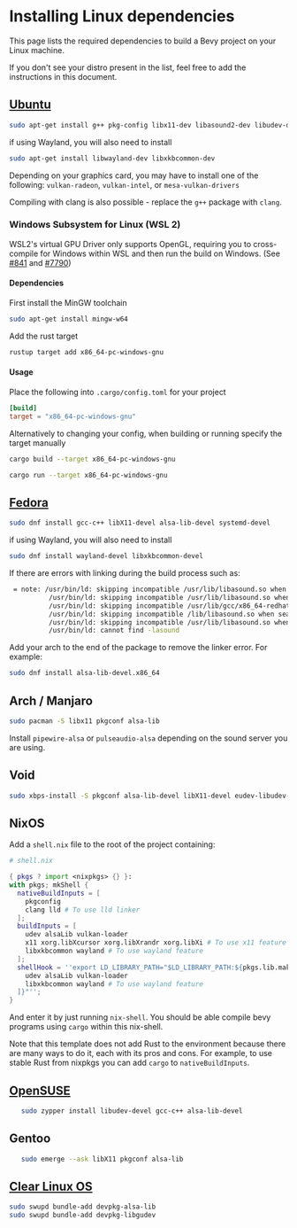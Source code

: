 # Installing Linux dependencies

This page lists the required dependencies to build a Bevy project on your Linux machine.

If you don't see your distro present in the list, feel free to add the instructions in this document.

## [Ubuntu](https://ubuntu.com/)

```bash
sudo apt-get install g++ pkg-config libx11-dev libasound2-dev libudev-dev
```

if using Wayland, you will also need to install

```bash
sudo apt-get install libwayland-dev libxkbcommon-dev
```

Depending on your graphics card, you may have to install one of the following:
`vulkan-radeon`, `vulkan-intel`, or `mesa-vulkan-drivers`

Compiling with clang is also possible - replace the `g++` package with `clang`.

### Windows Subsystem for Linux (WSL 2)

WSL2's virtual GPU Driver only supports OpenGL, requiring you to cross-compile for Windows within WSL and then run the build on Windows. (See [#841](https://github.com/bevyengine/bevy/issues/841) and [#7790](https://github.com/microsoft/WSL/issues/7790))

#### Dependencies
First install the MinGW toolchain
```bash
sudo apt-get install mingw-w64
```

Add the rust target
```bash
rustup target add x86_64-pc-windows-gnu
```

#### Usage
Place the following into `.cargo/config.toml` for your project
```toml
[build]
target = "x86_64-pc-windows-gnu"
```

Alternatively to changing your config, when building or running specify the target manually
```bash
cargo build --target x86_64-pc-windows-gnu
```
```bash
cargo run --target x86_64-pc-windows-gnu
```

## [Fedora](https://getfedora.org/)

```bash
sudo dnf install gcc-c++ libX11-devel alsa-lib-devel systemd-devel
```

if using Wayland, you will also need to install

```bash
sudo dnf install wayland-devel libxkbcommon-devel
```

If there are errors with linking during the build process such as:

```bash
 = note: /usr/bin/ld: skipping incompatible /usr/lib/libasound.so when searching for -lasound
          /usr/bin/ld: skipping incompatible /usr/lib/libasound.so when searching for -lasound
          /usr/bin/ld: skipping incompatible /usr/lib/gcc/x86_64-redhat-linux/10/../../../libasound.so when searching for -lasound
          /usr/bin/ld: skipping incompatible /lib/libasound.so when searching for -lasound
          /usr/bin/ld: skipping incompatible /usr/lib/libasound.so when searching for -lasound
          /usr/bin/ld: cannot find -lasound
```

Add your arch to the end of the package to remove the linker error. For example:

```bash
sudo dnf install alsa-lib-devel.x86_64
```

## Arch / Manjaro

```bash
sudo pacman -S libx11 pkgconf alsa-lib
```

Install `pipewire-alsa` or `pulseaudio-alsa` depending on the sound server you are using.

## Void

```bash
sudo xbps-install -S pkgconf alsa-lib-devel libX11-devel eudev-libudev-devel
```

## NixOS

Add a `shell.nix` file to the root of the project containing:

```nix
# shell.nix

{ pkgs ? import <nixpkgs> {} }:
with pkgs; mkShell {
  nativeBuildInputs = [
    pkgconfig
    clang lld # To use lld linker
  ];
  buildInputs = [
    udev alsaLib vulkan-loader
    x11 xorg.libXcursor xorg.libXrandr xorg.libXi # To use x11 feature
    libxkbcommon wayland # To use wayland feature
  ];
  shellHook = ''export LD_LIBRARY_PATH="$LD_LIBRARY_PATH:${pkgs.lib.makeLibraryPath [
    udev alsaLib vulkan-loader
    libxkbcommon wayland # To use wayland feature
  ]}"'';
}
```

And enter it by just running `nix-shell`. You should be able compile bevy programs using `cargo` within this nix-shell.

Note that this template does not add Rust to the environment because there are many ways to do it, each with its pros and cons. For example, to use stable Rust from nixpkgs you can add `cargo` to `nativeBuildInputs`.

## [OpenSUSE](https://www.opensuse.org/)

```bash
   sudo zypper install libudev-devel gcc-c++ alsa-lib-devel
```

## Gentoo

```bash
   sudo emerge --ask libX11 pkgconf alsa-lib
```

## [Clear Linux OS](https://clearlinux.org/)

```bash
sudo swupd bundle-add devpkg-alsa-lib
sudo swupd bundle-add devpkg-libgudev
```
